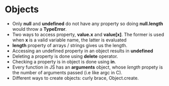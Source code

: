 # Objects

- Only **null** and **undefined** do not have any property
  so doing **null.length** would throw a **TypeError**.
- Two ways to access property, **value.x** and **value[x]**.
  The former is used when **x** is a valid variable name, the
  latter is evaluated
- **length** property of arrays / strings gives us the length.
- Accessing an undefined property in an object results in **undefined**
- Deleting a property is done using **delete** operator.
- Checking a property is in object is done using **in**.
- Every function in JS has an **arguments** object, whose *length* propety
  is the number of arguments passed (i.e like argc in C).
- Different ways to create objects: curly brace, Object.create.
